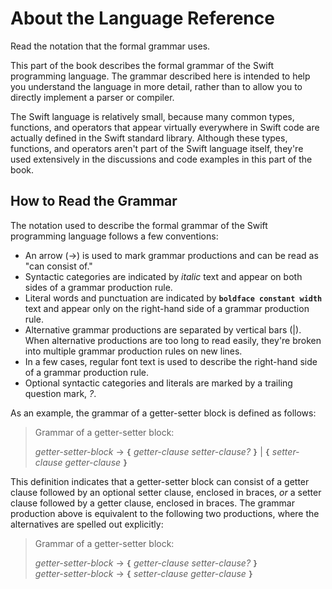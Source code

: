 # About the Language Reference

Read the notation that the formal grammar uses.

This part of the book describes the formal grammar of the Swift programming language.
The grammar described here is intended to help you understand the language in more
detail, rather than to allow you to directly implement a parser or compiler.

The Swift language is relatively small, because many common types, functions, and operators
that appear virtually everywhere in Swift code
are actually defined in the Swift standard library. Although these types, functions,
and operators aren't part of the Swift language itself,
they're used extensively in the discussions and code examples in this part of the book.

## How to Read the Grammar

The notation used to describe the formal grammar of the Swift programming language
follows a few conventions:

- An arrow (→) is used to mark grammar productions and can be read as "can consist of."
- Syntactic categories are indicated by *italic* text and appear on both sides
  of a grammar production rule.
- Literal words and punctuation are indicated by **`boldface constant width`** text
  and appear only on the right-hand side of a grammar production rule.
- Alternative grammar productions are separated by vertical
  bars (|). When alternative productions are too long to read easily,
  they're broken into multiple grammar production rules on new lines.
- In a few cases, regular font text is used to describe the right-hand side
  of a grammar production rule.
- Optional syntactic categories and literals are marked by a trailing
  question mark, *?*.

As an example, the grammar of a getter-setter block is defined as follows:

> Grammar of a getter-setter block:
>
> *getter-setter-block* → **`{`** *getter-clause* *setter-clause*_?_ **`}`** | **`{`** *setter-clause* *getter-clause* **`}`**

This definition indicates that a getter-setter block can consist of a getter clause
followed by an optional setter clause, enclosed in braces,
*or* a setter clause followed by a getter clause, enclosed in braces.
The grammar production above is equivalent to the following two productions,
where the alternatives are spelled out explicitly:

> Grammar of a getter-setter block:
>
>
> *getter-setter-block* → **`{`** *getter-clause* *setter-clause*_?_ **`}`** \
> *getter-setter-block* → **`{`** *setter-clause* *getter-clause* **`}`**

<!--
This source file is part of the Swift.org open source project

Copyright (c) 2014 - 2022 Apple Inc. and the Swift project authors
Licensed under Apache License v2.0 with Runtime Library Exception

See https://swift.org/LICENSE.txt for license information
See https://swift.org/CONTRIBUTORS.txt for the list of Swift project authors
-->

